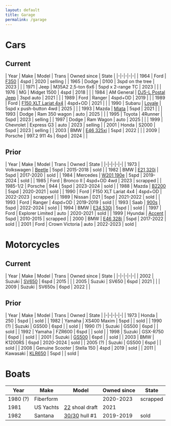 ```yaml
---
layout: default
title: Garage
permalink: /garage
---
```


# Cars

## Current

| Year | Make | Model | Trans | Owned since | State |
|-|-|-|-|-|
| 1964 | Ford | [F350](assets/vehicles/f350.jpg) | 4spd | 2020 | selling |
| 1965 | Dodge | D100 | 3spd on the tree | 2023 | |
| 1971 | Jeep | M35A2 2.5-ton 6x6 | 5spd x 2-range TC | 2023 | |
| 1976 | MG | Midget 1500 | 4spd | 2018 | |
| 1984 | AM General | [DJ5-L Postal Jeep](assets/vehicles/dj5l.jpg) | 3spd auto | 2021 | |
| 1989 | Ford | Ranger | 4spd+OD | 2019 | |
| 1989 | Ford | [F150 XLT Lariat 4x4](assets/vehicles/f150.jpg) | 4spd+OD | 2021 | |
| 1990 | Subaru | [Loyale](assets/vehicles/loyale.jpeg) | 5spd x push-button 4wd | 2025 | |
| 1993 | Mazda | [Miata](assets/vehicles/miata.jpg) | 5spd | 2021 | |
| 1993 | Dodge | Ram 350 wagon | auto | 2025 | |
| 1995 | Toyota | 4Runner | 5spd | 2023 | selling |
| 1997 | Dodge | Ram Wagon | auto | 2025 | |
| 1999 | Chevrolet | Express G3 | auto | 2023 | selling |
| 2001 | Honda | S2000 | 5spd | 2023 | selling |
| 2003 | BMW | [E46 325xi](assets/vehicles/e46xi.jpg) | 5spd | 2022 | |
| 2009 | Porsche | 997.2 911 4s | 6spd | 2024 | |

## Prior

| Year | Make | Model | Trans | Owned | State |
|-|-|-|-|-|
| 1973 | Volkswagen | [Beetle](assets/vehicles/beetle.jpg) | 5spd | 2015-2018 | sold |
| 1982 | BMW | [E21 320i](assets/vehicles/e21.jpg) | 5spd | 2017-2020 | sold |
| 1984 | Mercedes | [W201 190e](assets/vehicles/190e.jpg) | 5spd | 2019-2024 | sold |
| 1985 | Ford | Bronco II | 4spd+OD 4wd | 2023 | scrapped |
| 1985-1/2 | Porsche | 944 | 5spd | 2023-2024 | sold |
| 1988 | Mazda | [B2200](assets/vehicles/b2200.jpg) | 5spd | 2020-2021 | sold |
| 1990 | Ford | F150 XLT Lariat 4x4 | 4spd+OD | 2022-2023 | scrapped |
| 1989 | Nissan | D21 | 5spd | 2021-2022 | sold |
| 1993 | Ford | Ranger | 4spd+OD | 2019-2019 | sold |
| 1993 | Saab | [900s](assets/vehicles/saab.jpg) | 5spd | 2022-2024 | sold |
| 1994 | BMW | [E34 530i](assets/vehicles/e34.jpg) | 5spd | | sold |
| 1997 | Ford | Explorer Limited | auto | 2020-2021 | sold |
| 1999 | Hyundai | [Accent](assets/vehicles/hyundai.jpg) | 5spd | 2010-2015 | scrapped |
| 2000 | BMW | [E46 328i](assets/vehicles/e46.jpg) | 5spd | 2017-2022 | sold |
| 2001 | Ford | Crown Victoria | auto | 2022-2023 | sold |

# Motorcycles

## Current

| Year | Make | Model | Trans | Owned since | State |
|-|-|-|-|-|
| 2002 | Suzuki | [SV650](assets/vehicles/02sv650.jpg) | 6spd | 2015 | |
| 2005 | Suzuki | SV650 | 6spd | 2021 | |
| 2009 | Suzuki | SV650s | 6spd | 2022 | |

## Prior

| Year | Make | Model | Trans | Owned | State |
|-|-|-|-|-|
| 1973 | Honda | 250 | 5spd | | sold |
| 1982 | Yamaha | XS400 Maxim | 5spd | | sold |
| 1990 (?) | Suzuki | GS500 | 6spd | | sold |
| 1990 (?) | Suzuki | GS500 | 6spd | | sold |
| 1992 | Yamaha | FZR600 | 6spd | | sold |
| 1998 | Suzuki | GSX-R750 | 6spd | | sold |
| 2001 | Suzuki | [GS500](assets/vehicles/gs500.jpg) | 6spd | | sold |
| 2003 | BMW | K1200RS | 6spd | 2020-2024 | sold |
| 2005 (?) | Suzuki | GS500 | 6spd | | sold |
| 2008 | Genuine Scooter | Stella 150 | 4spd | 2019 | sold |
| 2011 | Kawasaki | [KLR650](assets/vehicles/klr.jpg) | 5spd | | sold |

# Boats

| Year | Make | Model | Owned since | State |
|-|-|-|-|-|
| 1980 (?) | Fiberform | | 2020-2023 | scrapped |
| 1981 | US Yachts | [22](assets/vehicles/us22.jpg) shoal draft | 2021 | |
| 1982 | Santana | [30/30](assets/vehicles/santana.jpg) hull #1 | 2019-2019 | sold |
